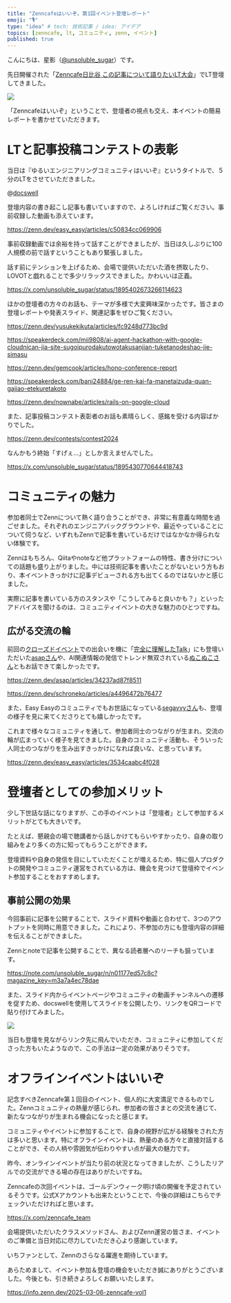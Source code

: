 ```yaml
---
title: "Zenncafeはいいぞ。第1回イベント登壇レポート"
emoji: "🎙️"
type: "idea" # tech: 技術記事 / idea: アイデア
topics: [zenncafe, lt, コミュニティ, zenn, イベント]
published: true
---
```


こんにちは、星影（[@unsoluble_sugar](https://x.com/unsoluble_sugar)）です。

先日開催された「[Zenncafe日比谷 この記事について語りたいLT大会](https://zenn.connpass.com/event/344188/)」でLT登壇してきました。

![](https://storage.googleapis.com/zenn-user-upload/e5c437b277f0-20250308.jpg)

「Zenncafeはいいぞ」ということで、登壇者の視点も交え、本イベントの簡易レポートを書かせていただきます。

# LTと記事投稿コンテストの表彰
当日は『ゆるいエンジニアリングコミュニティはいいぞ』というタイトルで、５分のLTをさせていただきました。

@[docswell](https://www.docswell.com/s/unsoluble_sugar/5DN6XL-2025-02-28-012128)

登壇内容の書き起こし記事も書いていますので、よろしければご覧ください。事前収録した動画も添えています。

https://zenn.dev/easy_easy/articles/c50834cc069906


事前収録動画では余裕を持って話すことができましたが、当日は久しぶりに100人規模の前で話すということもあり緊張しました。

話す前にテンションを上げるため、会場で提供いただいた酒を摂取したり、LOVOTと戯れることで多少リラックスできました。かわいいは正義。

https://x.com/unsoluble_sugar/status/1895402673266114623


ほかの登壇者の方々のお話も、テーマが多様で大変興味深かったです。皆さまの登壇レポートや発表スライド、関連記事をぜひご覧ください。

https://zenn.dev/yusukekikuta/articles/fc9248d773bc9d

https://speakerdeck.com/mii9808/ai-agent-hackathon-with-google-cloudnican-jia-site-sugoipurodakutowotakusanjian-tuketanodeshao-jie-simasu

https://zenn.dev/gemcook/articles/hono-conference-report


https://speakerdeck.com/bani24884/ge-ren-kai-fa-manetaizuda-quan-gajiao-etekuretakoto


https://zenn.dev/nownabe/articles/rails-on-google-cloud


また、記事投稿コンテスト表彰者のお話も素晴らしく、感銘を受ける内容ばかりでした。

https://zenn.dev/contests/contest2024


なんかもう終始「すげぇ…」としか言えませんでした。

https://x.com/unsoluble_sugar/status/1895430770644418743

# コミュニティの魅力

参加者同士でZennについて熱く語り合うことができ、非常に有意義な時間を過ごせました。それぞれのエンジニアバックグラウンドや、最近やっていることについて伺うなど、いずれもZennで記事を書いているだけではなかなか得られない体験です。

Zennはもちろん、Qiitaやnoteなど他プラットフォームの特性、書き分けについての話題も盛り上がりました。中には技術記事を書いたことがないという方もおり、本イベントきっかけに記事デビューされる方も出てくるのではないかと感じました。

実際に記事を書いている方のスタンスや「こうしてみると良いかも？」といったアドバイスを聞けるのは、コミュニティイベントの大きな魅力のひとつですね。

## 広がる交流の輪

前回の[クローズドイベント](https://zenn.dev/unsoluble_sugar/articles/ab48d7ad8c6f38)での出会いを機に「[完全に理解したTalk](https://easy2.connpass.com/)」にも登壇いただいた[asapさん](https://zenn.dev/asap)や、AI関連情報の発信でトレンド無双されている[ぬこぬこさん](https://zenn.dev/schroneko)ともお話できて楽しかったです。

https://zenn.dev/asap/articles/34237ad87f8511

https://zenn.dev/schroneko/articles/a4496472b76477

また、Easy Easyのコミュニティでもお世話になっている[segavvyさん](https://zenn.dev/segavvy)も、登壇の様子を見に来てくださりとても嬉しかったです。

これまで様々なコミュニティを通して、参加者同士のつながりが生まれ、交流の輪が広まっていく様子を見てきました。自身のコミュニティ活動も、そういった人同士のつながりを生み出すきっかけになれば良いな、と思っています。

https://zenn.dev/easy_easy/articles/3534caabc4f028

# 登壇者としての参加メリット

少し下世話な話になりますが、この手のイベントは「登壇者」として参加するメリットがとても大きいです。

たとえば、懇親会の場で聴講者から話しかけてもらいやすかったり、自身の取り組みをより多くの方に知ってもらうことができます。

登壇資料や自身の発信を目にしていただくことが増えるため、特に個人プロダクトの開発やコミュニティ運営をされている方は、機会を見つけて登壇枠でイベント参加することをおすすめします。

## 事前公開の効果

今回事前に記事を公開することで、スライド資料や動画と合わせて、3つのアウトプットを同時に用意できました。これにより、不参加の方にも登壇内容の詳細を伝えることができました。

Zennとnoteで記事を公開することで、異なる読者層へのリーチも狙っています。

https://note.com/unsoluble_sugar/n/n01177ed57c8c?magazine_key=m3a7a4ec78dae


また、スライド内からイベントページやコミュニティの動画チャンネルへの遷移を促すため、docswellを使用してスライドを公開したり、リンクをQRコードで貼り付けてみました。

![](https://storage.googleapis.com/zenn-user-upload/b67fec876955-20250308.png)

当日も登壇を見ながらリンク先に飛んでいただき、コミュニティに参加してくださった方もいたようなので、この手法は一定の効果がありそうです。

# オフラインイベントはいいぞ

記念すべきZenncafe第１回目のイベント、個人的に大変満足できるものでした。Zennコミュニティの熱量が感じられ、参加者の皆さまとの交流を通じて、新たなつながりが生まれる機会になったと感じます。

コミュニティやイベントに参加することで、自身の視野が広がる経験をされた方は多いと思います。特にオフラインイベントは、熱量のある方々と直接対話することができ、その人柄や雰囲気が伝わりやすい点が最大の魅力です。

昨今、オンラインイベントが当たり前の状況となってきましたが、こうしたリアルでの交流ができる場の存在はありがたいですね。

Zenncafeの次回イベントは、ゴールデンウィーク明け頃の開催を予定されているそうです。公式Xアカウントも出来たということで、今後の詳細はこちらでチェックいただければと思います。

https://x.com/zenncafe_team

会場提供いただいたクラスメソッドさん、およびZenn運営の皆さま、イベントのご準備と当日対応に尽力していただき心より感謝しています。

いちファンとして、Zennのさらなる躍進を期待しています。

あらためまして、イベント参加＆登壇の機会をいただき誠にありがとうございました。今後とも、引き続きよろしくお願いいたします。

https://info.zenn.dev/2025-03-06-zenncafe-vol1